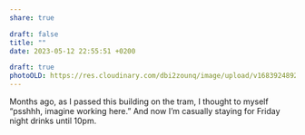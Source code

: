 ```yaml
---
share: true

draft: false
title: ""
date: 2023-05-12 22:55:51 +0200

draft: true
photoOLD: https://res.cloudinary.com/dbi2zounq/image/upload/v1683924892/svwrxcr3gfil7oqier9a.jpg
---
```


Months ago, as I passed this building on the tram, I thought to myself “psshhh, imagine working here.” And now I’m casually staying for Friday night drinks until 10pm.
